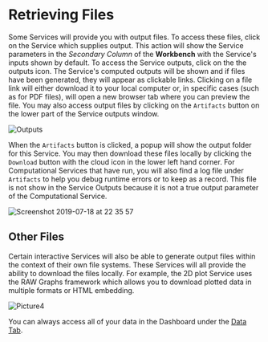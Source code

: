 # Retrieving Files

Some Services will provide you with output files. To access these files, click on the Service which supplies output. This action will show the Service parameters in the *Secondary Column* of the **Workbench** with the Service's inputs shown by default. To access the Service outputs, click on the the outputs icon. The Service's computed outputs will be shown and if files have been generated, they will appear as clickable links. Clicking on a file link will either download it to your local computer or, in specific cases (such as for PDF files), will open a new browser tab where you can preview the file. You may also access output files by clicking on the ```Artifacts``` button on the lower part of the Service outputs window. 

![Outputs](https://user-images.githubusercontent.com/28002886/153729409-31dfdb29-70be-4ee0-8b98-2ad91999decd.png)

When the ```Artifacts``` button is clicked, a popup will show the output folder for this Service. You may then download these files locally by clicking the ```Download``` button with the cloud icon in the lower left hand corner. For Computational Services that have run, you will also find a log file under ```Artifacts``` to help you debug runtime errors or to keep as a record. This file is not show in the Service Outputs because it is not a true output parameter of the Computational Service.

![Screenshot 2019-07-18 at 22 35 57](https://user-images.githubusercontent.com/28002886/153730102-2f4020c6-98ce-4296-8bcf-f49a0b01bb23.png)

## Other Files

Certain interactive Services will also be able to generate output files within the context of their own file systems. These Services will all provide the ability to download the files locally. For example, the 2D plot Service uses the RAW Graphs framework which allows you to download plotted data in multiple formats or HTML embedding.

![Picture4](https://user-images.githubusercontent.com/32800795/61419227-91557580-a8fd-11e9-8f93-9d56ab49faf6.png)

You can always access all of your data in the Dashboard under the [Data Tab](/docs/platform_introduction/Data.md).